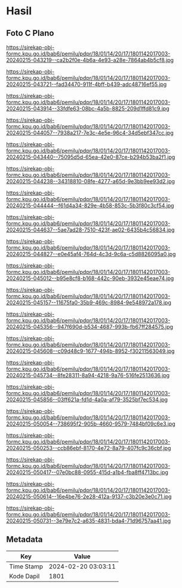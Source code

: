 # Hasil

## Foto C Plano

https://sirekap-obj-formc.kpu.go.id/bab6/pemilu/pdpr/18/01/14/20/17/1801142017003-20240215-043219--ca2b2f0e-4b6a-4e93-a28e-7864ab4b5cf8.jpg

https://sirekap-obj-formc.kpu.go.id/bab6/pemilu/pdpr/18/01/14/20/17/1801142017003-20240215-043721--fad34470-911f-4bff-b439-adc48716ef55.jpg

https://sirekap-obj-formc.kpu.go.id/bab6/pemilu/pdpr/18/01/14/20/17/1801142017003-20240215-043914--33fdfe63-08bc-4a5b-8825-209d1ffd81c9.jpg

https://sirekap-obj-formc.kpu.go.id/bab6/pemilu/pdpr/18/01/14/20/17/1801142017003-20240215-044057--7938a217-7e3c-4e5e-96c4-34d5ebf347cc.jpg

https://sirekap-obj-formc.kpu.go.id/bab6/pemilu/pdpr/18/01/14/20/17/1801142017003-20240215-043440--75095d5d-65ea-42e0-87ce-b294b53ba2f1.jpg

https://sirekap-obj-formc.kpu.go.id/bab6/pemilu/pdpr/18/01/14/20/17/1801142017003-20240215-044238--34318810-08fe-4277-a65d-9e3bb9ee93d2.jpg

https://sirekap-obj-formc.kpu.go.id/bab6/pemilu/pdpr/18/01/14/20/17/1801142017003-20240215-044444--f61d4a34-829e-4b58-853c-5b3f80c3cf54.jpg

https://sirekap-obj-formc.kpu.go.id/bab6/pemilu/pdpr/18/01/14/20/17/1801142017003-20240215-044637--5ae7ad28-7510-423f-ae02-6435b4c56834.jpg

https://sirekap-obj-formc.kpu.go.id/bab6/pemilu/pdpr/18/01/14/20/17/1801142017003-20240215-044827--e0e45af4-764d-4c3d-9c6a-c5d8826095a0.jpg

https://sirekap-obj-formc.kpu.go.id/bab6/pemilu/pdpr/18/01/14/20/17/1801142017003-20240215-045012--b95e8cf8-b168-442c-90eb-3932e45eae74.jpg

https://sirekap-obj-formc.kpu.go.id/bab6/pemilu/pdpr/18/01/14/20/17/1801142017003-20240215-045157--11675fa0-35b9-469c-8984-9e548972a178.jpg

https://sirekap-obj-formc.kpu.go.id/bab6/pemilu/pdpr/18/01/14/20/17/1801142017003-20240215-045356--947f690d-b534-4687-993b-fb67ff284575.jpg

https://sirekap-obj-formc.kpu.go.id/bab6/pemilu/pdpr/18/01/14/20/17/1801142017003-20240215-045608--c09d48c9-1677-494b-8952-f30211563049.jpg

https://sirekap-obj-formc.kpu.go.id/bab6/pemilu/pdpr/18/01/14/20/17/1801142017003-20240215-045734--8fe28311-8a94-4218-9a76-516fe2513636.jpg

https://sirekap-obj-formc.kpu.go.id/bab6/pemilu/pdpr/18/01/14/20/17/1801142017003-20240215-045856--03ff621a-fd1d-4a0a-af79-3525bf7ec534.jpg

https://sirekap-obj-formc.kpu.go.id/bab6/pemilu/pdpr/18/01/14/20/17/1801142017003-20240215-050054--738695f2-905b-4660-9579-7484bf09c6e3.jpg

https://sirekap-obj-formc.kpu.go.id/bab6/pemilu/pdpr/18/01/14/20/17/1801142017003-20240215-050253--ccb86ebf-8170-4e72-8a79-407fc9c36cbf.jpg

https://sirekap-obj-formc.kpu.go.id/bab6/pemilu/pdpr/18/01/14/20/17/1801142017003-20240215-050417--07e0bc88-0955-415d-a1b4-fba8ff4713bc.jpg

https://sirekap-obj-formc.kpu.go.id/bab6/pemilu/pdpr/18/01/14/20/17/1801142017003-20240215-050614--16e4be76-2e28-412a-9137-c3b20e3e0c71.jpg

https://sirekap-obj-formc.kpu.go.id/bab6/pemilu/pdpr/18/01/14/20/17/1801142017003-20240215-050731--3e79e7c2-a635-4831-bda4-71d96757aa41.jpg


## Metadata

| Key        | Value               |
| ---------- | ------------------- |
| Time Stamp | 2024-02-20 03:03:11 |
| Kode Dapil | 1801                |



